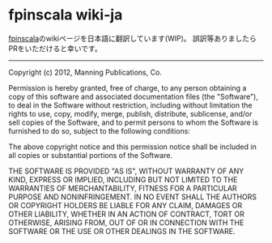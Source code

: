 # fpinscala wiki-ja

[fpinscala](https://github.com/fpinscala/fpinscala)のwikiページを日本語に翻訳しています(WIP)。
誤訳等ありましたらPRをいただけると幸いです。

--------

Copyright (c) 2012, Manning Publications, Co. 

Permission is hereby granted, free of charge, to any person obtaining a copy of this software and associated documentation files (the "Software"), to deal in the Software without restriction, including without limitation the rights to use, copy, modify, merge, publish, distribute, sublicense, and/or sell copies of the Software, and to permit persons to whom the Software is furnished to do so, subject to the following conditions:

The above copyright notice and this permission notice shall be included in all copies or substantial portions of the Software.

THE SOFTWARE IS PROVIDED "AS IS", WITHOUT WARRANTY OF ANY KIND, EXPRESS OR IMPLIED, INCLUDING BUT NOT LIMITED TO THE WARRANTIES OF MERCHANTABILITY, FITNESS FOR A PARTICULAR PURPOSE AND NONINFRINGEMENT. IN NO EVENT SHALL THE AUTHORS OR COPYRIGHT HOLDERS BE LIABLE FOR ANY CLAIM, DAMAGES OR OTHER LIABILITY, WHETHER IN AN ACTION OF CONTRACT, TORT OR OTHERWISE, ARISING FROM, OUT OF OR IN CONNECTION WITH THE SOFTWARE OR THE USE OR OTHER DEALINGS IN THE SOFTWARE.

